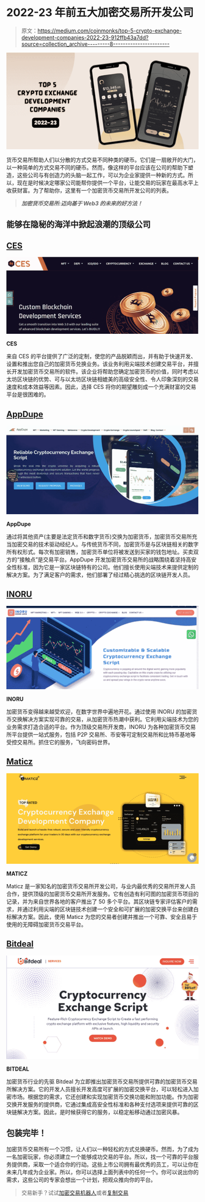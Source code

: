 # 2022-23 年前五大加密交易所开发公司

> 原文：<https://medium.com/coinmonks/top-5-crypto-exchange-development-companies-2022-23-912ffb43a7dd?source=collection_archive---------8----------------------->

![](img/8de7f5cdc96028453a0b5537392c4eee.png)

货币交易所帮助人们以分散的方式交易不同种类的硬币。它们是一扇敞开的大门，以一种简单的方式交易不同的硬币。然而，像这样的平台应该在公司的帮助下塑造，这些公司与有创造力的头脑一起工作，可以为企业家提供一种新的方式。所以，现在是时候决定哪家公司能帮你提供一个平台，让能交易的玩家在最高水平上收获财富。为了帮助你，这里有一个加密货币交易所开发公司的列表。

> ***加密货币交易所:迈向基于 Web3 的未来的好方法！***

## **能够在隐秘的海洋中掀起浪潮的顶级公司**

## [**CES**](https://bit.ly/3uIFUPF)

![](img/c401768fa8382ea70eeb2aa8735b810a.png)

**CES**

来自 CES 的平台提供了广泛的定制，使您的产品脱颖而出，并有助于快速开发、设置和推出您自己的加密货币兑换业务。该业务利用尖端技术创建交易平台，并擅长开发加密货币交易所的软件。该企业将帮助您确定加密货币的价值，同时考虑以太坊区块链的优势、可与以太坊区块链相媲美的高级安全性、令人印象深刻的交易速度和成本效益等因素。因此，选择 CES 将你的期望雕刻成一个充满财富的交易平台是很困难的。

## [**AppDupe**](https://bit.ly/3Bs4EiY)

![](img/b032d31ca31f1c68e6edeb91ccfc73d5.png)

**AppDupe**

通过将其他资产(主要是法定货币和数字货币)交换为加密货币，加密货币交易所充当加密交易的技术驱动经纪人。与传统货币不同，加密货币是与区块链相关的数字所有权形式。每次有加密销售，加密货币单位将被发送到买家的钱包地址。买卖双方的“接触点”是交易平台。AppDupe 开发加密货币交易所的战略围绕着坚持高安全性标准，因为它是一家区块链特有的公司。他们擅长使用尖端技术来提供定制的解决方案。为了满足客户的需求，他们部署了经过精心挑选的区块链开发人员。

## [**INORU**](https://bit.ly/3FmzFWt)

![](img/632ef376a0ff986773b6c9372cb82cdd.png)

**INORU**

加密货币变得越来越受欢迎，在数字世界中遍地开花。通过使用 INORU 的加密货币交换解决方案实现可靠的交易，从加密货币热潮中获利。它利用尖端技术为您的业务需求打造合适的平台。作为顶级交易所开发商，INORU 为各种加密货币交易所平台提供一站式服务，包括 P2P 交易所、币安等可定制交易所和比特币基地等受控交易所。抓住它的服务，飞向密码世界。

## [**Maticz**](https://maticz.com/cryptocurrency-exchange-software-development)

![](img/fa8f6641b36f372f2ae5e784835d1bbf.png)

**MATICZ**

Maticz 是一家知名的加密货币交易所开发公司，与业内最优秀的交易所开发人员合作，提供顶级的加密货币交易所开发服务。它有创造有利可图的加密货币项目的记录，并为来自世界各地的客户推出了 50 多个平台。其区块链专家评估客户的需求，并通过利用尖端的区块链技术创建一个安全和可扩展的加密交换平台来创建白标解决方案。因此，使用 Maticz 为您的交易者创建并推出一个可靠、安全且易于使用的无障碍加密货币交易平台。

## [Bitdeal](https://www.bitdeal.net/cryptocurrency-exchange-script)

![](img/e84cdbde0bdcd6e0f968fe2ff9e2fcdb.png)

**BITDEAL**

加密货币行业的先驱 Bitdeal 为立即推出加密货币交易所提供可靠的加密货币交易所解决方案。它的开发人员擅长开发高度可扩展的加密交换平台，可以轻松进入加密市场。根据您的需求，它还创建和实现加密货币交换功能和附加功能。作为加密交换开发服务的提供商，它通过集成高安全性标准和各种支付选项来提供可靠的区块链解决方案。因此，是时候获得它的服务，以稳定船移动通过加密风暴。

## **包装完毕！**

加密货币交易所有一个习惯，让人们以一种轻松的方式兑换硬币。然而，为了成为一名加密玩家，你必须建立一个能够成功交易的平台。所以，找一个可靠的平台服务提供商，采取一个适合你的行动。这些上市公司拥有最优秀的员工，可以让你在未来几年成为企业家。所以，你可以选择上面列表中的任何一个。你可以说出你的需求，这些公司的专家会想出一个计划，把观众推向你的平台。

> 交易新手？试试[加密交易机器人](/coinmonks/crypto-trading-bot-c2ffce8acb2a)或者[复制交易](/coinmonks/top-10-crypto-copy-trading-platforms-for-beginners-d0c37c7d698c)